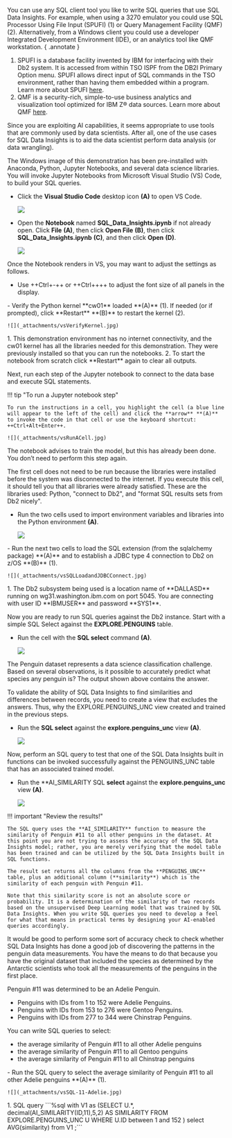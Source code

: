 You can use any SQL client tool you like to write SQL queries that use SQL Data Insights. For example, when using a 3270 emulator you could use SQL Processor Using File Input (SPUFI) (1) or Query Management Facility (QMF) (2). Alternatively, from a Windows client you could use a developer Integrated Development Environment (IDE), or an analytics tool like QMF workstation.
{ .annotate }

1.   SPUFI is a database facility invented by IBM for interfacing with their Db2 system. It is accessed from within TSO ISPF from the DB2I Primary Option menu. SPUFI allows direct input of SQL commands in the TSO environment, rather than having them embedded within a program. Learn more about SPUFI <a href="https://en.wikipedia.org/wiki/IBM_Spufi" target="_blank">here</a>.
2.   QMF is a security-rich, simple-to-use business analytics and visualization tool optimized for IBM Z® data sources. Learn more about QMF <a href="https://www.ibm.com/products/db2-qmf" target="_blank">here</a>.

Since you are exploiting AI capabilities, it seems appropriate to use tools that are commonly used by data scientists. After all, one of the use cases for SQL Data Insights is to aid the data scientist perform data analysis (or data wrangling).

The Windows image of this demonstration has been pre-installed with Anaconda, Python, Jupyter Notebooks, and several data science libraries. You will invoke Jupyter Notebooks from Microsoft Visual Studio (VS) Code, to build your SQL queries.

- Click the **Visual Studio Code** desktop icon **(A)** to open VS Code.

    ![](_attachments/vsCodeDesktop.jpg)

- Open the **Notebook** named **SQL_Data_Insights.ipynb** if not already open. Click **File** **(A)**, then click **Open File** **(B)**, then click **SQL_Data_Insights.ipynb** **(C)**, and then click **Open** **(D)**.

    ![](_attachments/vsOpenNotebook.jpg)

Once the Notebook renders in VS, you may want to adjust the settings as follows.

- Use ++Ctrl+-++ or ++Ctrl++++ to adjust the font size of all panels in the display.

<div class="annotate" markdown>
- Verify the Python kernel **cw01** loaded **(A)** (1). If needed (or if prompted), click **Restart** **(B)** to restart the kernel (2).

    ![](_attachments/vsVerifyKernel.jpg)

</div>
1.   This demonstration environment has no internet connectivity, and the cw01 kernel has all the libraries needed for this demonstration. They were previously installed so that you can run the notebooks.
2.   To start the notebook from scratch click **Restart** again to clear all outputs.

Next, run each step of the Jupyter notebook to connect to the data base and execute SQL statements.

!!! tip "To run a Jupyter notebook step"

    To run the instructions in a cell, you highlight the cell (a blue line will appear to the left of the cell) and click the **arrow** **(A)** to invoke the code in that cell or use the keyboard shortcut: ++Ctrl+Alt+Enter++.

    ![](_attachments/vsRunACell.jpg)

The notebook advises to train the model, but this has already been done. You don’t need to perform this step again. 

The first cell does not need to be run because the libraries were installed before the system was disconnected to the internet. If you execute this cell, it should tell you that all libraries were already satisfied. These are the libraries used: Python, "connect to Db2", and "format SQL results sets from Db2 nicely".

- Run the two cells used to import environment variables and libraries into the Python environment **(A)**.

    ![](_attachments/vsImportEnv.jpg)

<div class="annotate" markdown>
- Run the next two cells to load the SQL extension (from the sqlalchemy package) **(A)** and to establish a JDBC type 4 connection to Db2 on z/OS **(B)** (1).

    ![](_attachments/vsSQLLoadandJDBCConnect.jpg)
</div>
1. The Db2 subsystem being used is a location name of **DALLASD** running on wg31.washington.ibm.com on port 5045. You are connecting with user ID **IBMUSER** and password **SYS1**.

Now you are ready to run SQL queries against the Db2 instance. Start with a simple SQL Select against the **EXPLORE.PENGUINS** table.

- Run the cell with the **SQL select** command **(A)**.

    ![](_attachments/vsSQLSelect.jpg)

The Penguin dataset represents a data science classification challenge. Based on several observations, is it possible to accurately predict what species any penguin is? The output shown above contains the answer.

To validate the ability of SQL Data Insights to find similarities and differences between records, you need to create a view that excludes the answers. Thus, why the EXPLORE.PENGUINS_UNC view created and trained in the previous steps.

- Run the **SQL select** against the **explore.penguins_unc** view **(A)**.

    ![](_attachments/vsSelectP-UNC.jpg)

Now, perform an SQL query to test that one of the SQL Data Insights built in functions can be invoked successfully against the PENGUINS_UNC table that has an associated trained model.

- Run the **AI_SIMILARITY SQL **select** against the **explore.penguins_unc** view **(A)**.

    ![](_attachments/vsAISimilaritySQL.jpg)

!!! important "Review the results!"

    The SQL query uses the **AI_SIMILARITY** function to measure the similarity of Penguin #11 to all other penguins in the dataset. At this point you are not trying to assess the accuracy of the SQL Data Insights model; rather, you are merely verifying that the model table has been trained and can be utilized by the SQL Data Insights built in SQL functions.

    The result set returns all the columns from the **PENGUINS_UNC** table, plus an additional column (**similarity**) which is the similarity of each penguin with Penguin #11.

    Note that this similarity score is not an absolute score or probability. It is a determination of the similarity of two records based on the unsupervised Deep Learning model that was trained by SQL Data Insights. When you write SQL queries you need to develop a feel for what that means in practical terms by designing your AI-enabled queries accordingly.

It would be good to perform some sort of accuracy check to check whether SQL Data Insights has done a good job of discovering the patterns in the penguin data measurements. You have the means to do that because you have the original dataset that included the species as determined by the Antarctic scientists who took all the measurements of the penguins in the first place.

Penguin #11 was determined to be an Adelie Penguin.

- Penguins with IDs from 1 to 152 were Adelie Penguins.
- Penguins with IDs from 153 to 276 were Gentoo Penguins.
- Penguins with IDs from 277 to 344 were Chinstrap Penguins.

You can write SQL queries to select:
- the average similarity of Penguin #11 to all other Adelie penguins
- the average similarity of Penguin #11 to all Gentoo penguins
- the average similarity of Penguin #11 to all Chinstrap penguins

<div class="annotate" markdown>
- Run the SQL query to select the average similarity of Penguin #11 to all other Adelie penguins **(A)** (1).

    ![](_attachments/vsSQL-11-Adelie.jpg)
<div>
1. SQL query
   ```%sql with V1 as (SELECT U.*, decimal(AI_SIMILARITY(ID,11),5,2) AS SIMILARITY FROM EXPLORE.PENGUINS_UNC U WHERE U.ID between 1 and 152 ) select AVG(similarity) from V1 ;```

